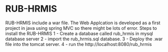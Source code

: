 # RUB-HRMIS
RUB-HRMIS include a war file. The Web Applcation is developed as a first project in java using spring MVC so there might be lots of error.
Steps to install the RUB-HRMIS
1 - Create a database called rub_hrmis in mysql database server
2 - import the rub_hrmis.sql database.
3 - Deploy the .war file into the tomcat server.
4 - run the http://localhost:8080/rub_hrmis
